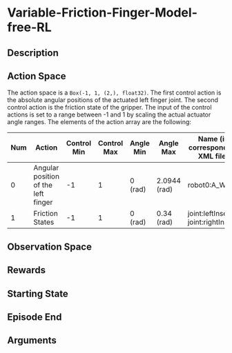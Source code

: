 # Variable-Friction-Finger-Model-free-RL

## Description


## Action Space
The action space is a `Box(-1, 1, (2,), float32)`. The first control action is the absolute angular positions of the actuated left finger joint. The second control action is the friction state of the gripper. The input of the control actions is set to a range between -1 and 1 by scaling the actual actuator angle ranges. The elements of the action array are the following:

| Num | Action                                              | Control Min | Control Max | Angle Min    | Angle Max   | Name (in corresponding XML file) | Joint | Unit        |
| --- | ----------------------------------------------------| ----------- | ----------- | ------------ | ----------  |--------------------------------- | ----- | ----------- |
| 0   | Angular position of the left finger                 | -1          | 1           | 0 (rad) | 2.0944 (rad)  | robot0:A_WRJ1                    | hinge | angle (rad) |
| 1   | Friction States                                     | -1          | 1           | 0 (rad) | 0.34 (rad) | joint:leftInsert & joint:rightInsert    | hinge | angle (rad) |


## Observation Space

## Rewards

## Starting State

## Episode End

## Arguments
